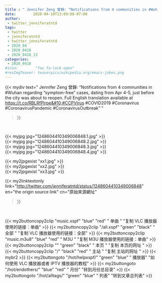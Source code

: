 ```yaml
---
title : " Jennifer Zeng 曾錚: “Notifications from 4 communities in #Wuhan regarding “symptom-free” cases, dating from Apr 4-5, just before the city was about to reopen. Full English translation available at https://t.co/RBLRfPlrpe&#10;#CCPVirus #COVID2019 #Coronavirus  #CoronavirusPandemic #CoronavirusOutbreak”  "
date:        2020-04-10T13:09:08-07:00
author:
 - twitter_jenniferatntd
tags:
 - twitter
 - jenniferatntd
 - twitter_jenniferatntd
 - 2020_04
 - 2020_0410
 - 2020_0410_13
categories:
 - 2020_0410
#icon:        "fas fa-lock-open"
#resImgTeaser: teaserpics/wikipedia.org/emacs-jokes.png
---
```


{{< mydiv text=" Jennifer Zeng 曾錚: “Notifications from 4 communities in #Wuhan regarding “symptom-free” cases, dating from Apr 4-5, just before the city was about to reopen. Full English translation available at https://t.co/RBLRfPlrpe&#10;#CCPVirus #COVID2019 #Coronavirus  #CoronavirusPandemic #CoronavirusOutbreak”  "
>}}
<br>


 {{< myjpg jpg="1248604410349006848.1.jpg" >}}<br>  {{< myjpg jpg="1248604410349006848.2.jpg" >}}<br>  {{< myjpg jpg="1248604410349006848.3.jpg" >}}<br>  {{< myjpg jpg="1248604410349006848.4.jpg" >}}<br> 

{{< my2jpgexist "xx1.jpg" >}}<br>
{{< my2jpgexist "xx2.jpg" >}}<br>
{{< my2jpgexist "xx3.jpg" >}}<br>


{{< my2linktextonly link="http://twitter.com/jenniferatntd/status/1248604410349006848"
en="the origin source link" cn="原始來源網址"
>}}


<br>

{{< my2buttoncopy2clip "music.xspf"        "blue"   "red"    " 单曲 "  "复制 VLC 播放器使用的链接：单曲" >}} {{< my2buttoncopy2clip "/all.xspf"         "green"  "black"  " 全部 "  "复制 VLC 播放器使用的链接：全部" >}} {{< my2buttoncopy2clip "music.m3u8"        "blue"   "red"    " M3U  "    "复制 M3U 播放器使用的链接：单曲" >}} {{< my2buttoncopy2clip ""                  "green"  "black"  " 本页 "    "复制 本页的网址 " >}} {{< my2buttoncopy2clip "/"                 "black"  "red"    " 主站 "    "复制 主站的网址 " >}} {{< mybr2 >}} {{< my2buttongoto      "/hot/helpxspf/"    "green"  "blue"   " 播放器" "如何使用 VLC 播放器或者 IPTV 播放器的教程" >}} {{< my2buttongoto      "/hot/endothers/"   "blue"   "red"    " 月份"   "转到月份总目录" >}} {{< my2buttongoto      "/hot/alltags/"     "green"  "blue"   " 列表"   "转到文章总列表" >}} 
